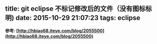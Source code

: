 title: git eclipse 不标记修改后的文件（没有图标标明)
date: 2015-10-29 21:07:23
tags: eclipse
---
**参考: [http://hbiao68.iteye.com/blog/2055500](http://hbiao68.iteye.com/blog/2055500)**